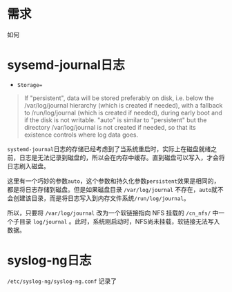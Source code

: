 # 需求

如何

# sysemd-journal日志

* `Storage=`

> If "persistent", data will be stored preferably on disk, i.e. below the /var/log/journal hierarchy (which is created if needed), with a fallback to /run/log/journal (which is created if needed), during early boot and if the disk is not writable. "auto" is similar to "persistent" but the directory /var/log/journal is not created if needed, so that its existence controls where log data goes.

`systemd-journal`日志的存储已经考虑到了当系统重启时，实际上在磁盘就绪之前，日志是无法记录到磁盘的，所以会在内存中缓存。直到磁盘可以写入，才会将日志刷入磁盘。

这里有一个巧妙的参数`auto`，这个参数和持久化参数`persistent`效果是相同的，都是将日志存储到磁盘。但是如果磁盘目录 `/var/log/journal` 不存在，`auto`就不会创建该目录，而是将日志写入到内存文件系统`/run/log/journal`。

所以，只要将 `/var/log/journal` 改为一个软链接指向 NFS 挂载的 `/cn_nfs/` 中一个子目录 `log/journal` 。此时，系统刚启动时，NFS尚未挂载，软链接无法写入数据。

# syslog-ng日志

`/etc/syslog-ng/syslog-ng.conf` 记录了

